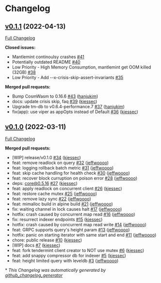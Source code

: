 # Changelog

## [v0.1.1](https://github.com/terra-money/mantlemint/tree/v0.1.1) (2022-04-13)

[Full Changelog](https://github.com/terra-money/mantlemint/compare/v0.1.0...v0.1.1)

**Closed issues:**

- Mantlemint continoulsy crashes  [\#41](https://github.com/terra-money/mantlemint/issues/41)
- Potentially outdated README [\#40](https://github.com/terra-money/mantlemint/issues/40)
- Low Priority - High Memory Consumption, mantlemint get OOM killed \(32GB\) [\#38](https://github.com/terra-money/mantlemint/issues/38)
- Low Priority - Add --x-crisis-skip-assert-invariants [\#35](https://github.com/terra-money/mantlemint/issues/35)

**Merged pull requests:**

- Bump CosmWasm to 0.16.6 [\#43](https://github.com/terra-money/mantlemint/pull/43) ([hanjukim](https://github.com/hanjukim))
- docs: update crisis skip, faq [\#39](https://github.com/terra-money/mantlemint/pull/39) ([kjessec](https://github.com/kjessec))
- Upgrade tm-db to v0.6.4-performance.7 [\#37](https://github.com/terra-money/mantlemint/pull/37) ([hanjukim](https://github.com/hanjukim))
- fix\(app\): use viper as appOpts instead of Default [\#36](https://github.com/terra-money/mantlemint/pull/36) ([kjessec](https://github.com/kjessec))

## [v0.1.0](https://github.com/terra-money/mantlemint/tree/v0.1.0) (2022-03-11)

[Full Changelog](https://github.com/terra-money/mantlemint/compare/51dc2bba0eeac5bf29b7d213b53ac93846077449...v0.1.0)

**Merged pull requests:**

- \[WIP\] release/v0.1.0 [\#34](https://github.com/terra-money/mantlemint/pull/34) ([kjessec](https://github.com/kjessec))
- feat: remove readlock on query [\#32](https://github.com/terra-money/mantlemint/pull/32) ([jeffwoooo](https://github.com/jeffwoooo))
- feat: logging rollback batch metric [\#31](https://github.com/terra-money/mantlemint/pull/31) ([jeffwoooo](https://github.com/jeffwoooo))
- feat: skip cache handling for health check [\#30](https://github.com/terra-money/mantlemint/pull/30) ([jeffwoooo](https://github.com/jeffwoooo))
- feat: recover block curruption on poison error [\#28](https://github.com/terra-money/mantlemint/pull/28) ([jeffwoooo](https://github.com/jeffwoooo))
- deps: core@0.5.16 [\#27](https://github.com/terra-money/mantlemint/pull/27) ([kjessec](https://github.com/kjessec))
- feat: apply readlock on concurrent client [\#26](https://github.com/terra-money/mantlemint/pull/26) ([kjessec](https://github.com/kjessec))
- feat: restore cache mutex [\#25](https://github.com/terra-money/mantlemint/pull/25) ([jeffwoooo](https://github.com/jeffwoooo))
- feat: remove lazy sync [\#22](https://github.com/terra-money/mantlemint/pull/22) ([jeffwoooo](https://github.com/jeffwoooo))
- feat: mimalloc build in alpine build [\#21](https://github.com/terra-money/mantlemint/pull/21) ([jeffwoooo](https://github.com/jeffwoooo))
- fix: waiting channel in lock causes halt [\#17](https://github.com/terra-money/mantlemint/pull/17) ([jeffwoooo](https://github.com/jeffwoooo))
-  hotfix: crash caused by concurrent map read [\#16](https://github.com/terra-money/mantlemint/pull/16) ([jeffwoooo](https://github.com/jeffwoooo))
- fix: resurrect indexer endpoints [\#15](https://github.com/terra-money/mantlemint/pull/15) ([kjessec](https://github.com/kjessec))
- hotfix: crash caused by concurrent map read write [\#14](https://github.com/terra-money/mantlemint/pull/14) ([jeffwoooo](https://github.com/jeffwoooo))
- feat: GRPC supports query's height param [\#13](https://github.com/terra-money/mantlemint/pull/13) ([jeffwoooo](https://github.com/jeffwoooo))
- hotfix: panic on starting iterator with same start and end [\#11](https://github.com/terra-money/mantlemint/pull/11) ([jeffwoooo](https://github.com/jeffwoooo))
- chore: public release [\#10](https://github.com/terra-money/mantlemint/pull/10) ([kjessec](https://github.com/kjessec))
- \[WIP\] docs [\#7](https://github.com/terra-money/mantlemint/pull/7) ([kjessec](https://github.com/kjessec))
- feat: fork tendermint client creator to NOT use mutex [\#6](https://github.com/terra-money/mantlemint/pull/6) ([kjessec](https://github.com/kjessec))
- feat: add snappy compressor db for indexer [\#5](https://github.com/terra-money/mantlemint/pull/5) ([kjessec](https://github.com/kjessec))
- feat: height limited query with leveldb [\#3](https://github.com/terra-money/mantlemint/pull/3) ([jeffwoooo](https://github.com/jeffwoooo))



\* *This Changelog was automatically generated by [github_changelog_generator](https://github.com/github-changelog-generator/github-changelog-generator)*
